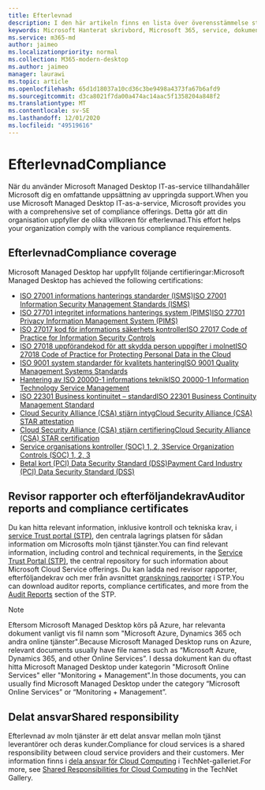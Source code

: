 ```yaml
---
title: Efterlevnad
description: I den här artikeln finns en lista över överensstämmelse standarder som är relevanta för Microsoft Managed Desktop.
keywords: Microsoft Hanterat skrivbord, Microsoft 365, service, dokumentation
ms.service: m365-md
author: jaimeo
ms.localizationpriority: normal
ms.collection: M365-modern-desktop
ms.author: jaimeo
manager: laurawi
ms.topic: article
ms.openlocfilehash: 65d1d18037a10cd36c3be9498a4373fa67b6afd9
ms.sourcegitcommit: d3ca8021f7da00a474ac14aac5f1358204a848f2
ms.translationtype: MT
ms.contentlocale: sv-SE
ms.lasthandoff: 12/01/2020
ms.locfileid: "49519616"
---
```

# <a name="compliance"></a><span data-ttu-id="a6f05-104">Efterlevnad</span><span class="sxs-lookup"><span data-stu-id="a6f05-104">Compliance</span></span>

<span data-ttu-id="a6f05-105">När du använder Microsoft Managed Desktop IT-as-service tillhandahåller Microsoft dig en omfattande uppsättning av uppringda support.</span><span class="sxs-lookup"><span data-stu-id="a6f05-105">When you use Microsoft Managed Desktop IT-as-a-service, Microsoft provides you with a comprehensive set of compliance offerings.</span></span> <span data-ttu-id="a6f05-106">Detta gör att din organisation uppfyller de olika villkoren för efterlevnad.</span><span class="sxs-lookup"><span data-stu-id="a6f05-106">This effort helps your organization comply with the various compliance requirements.</span></span>

## <a name="compliance-coverage"></a><span data-ttu-id="a6f05-107">Efterlevnad</span><span class="sxs-lookup"><span data-stu-id="a6f05-107">Compliance coverage</span></span>

<span data-ttu-id="a6f05-108">Microsoft Managed Desktop har uppfyllt följande certifieringar:</span><span class="sxs-lookup"><span data-stu-id="a6f05-108">Microsoft Managed Desktop has achieved the following certifications:</span></span>

- [<span data-ttu-id="a6f05-109">ISO 27001 informations hanterings standarder (ISMS)</span><span class="sxs-lookup"><span data-stu-id="a6f05-109">ISO 27001 Information Security Management Standards (ISMS)</span></span>](https://docs.microsoft.com/compliance/regulatory/offering-ISO-27001)
- [<span data-ttu-id="a6f05-110">ISO 27701 integritet informations hanterings system (PIMS)</span><span class="sxs-lookup"><span data-stu-id="a6f05-110">ISO 27701 Privacy Information Management System (PIMS)</span></span>](https://docs.microsoft.com/compliance/regulatory/offering-iso-27701)
- [<span data-ttu-id="a6f05-111">ISO 27017 kod för informations säkerhets kontroller</span><span class="sxs-lookup"><span data-stu-id="a6f05-111">ISO 27017 Code of Practice for Information Security Controls</span></span>](https://docs.microsoft.com/compliance/regulatory/offering-ISO-27017)
- [<span data-ttu-id="a6f05-112">ISO 27018 uppförandekod för att skydda person uppgifter i molnet</span><span class="sxs-lookup"><span data-stu-id="a6f05-112">ISO 27018 Code of Practice for Protecting Personal Data in the Cloud</span></span>](https://docs.microsoft.com/compliance/regulatory/offering-ISO-27018)
- [<span data-ttu-id="a6f05-113">ISO 9001 system standarder för kvalitets hantering</span><span class="sxs-lookup"><span data-stu-id="a6f05-113">ISO 9001 Quality Management Systems Standards</span></span>](https://docs.microsoft.com/compliance/regulatory/offering-ISO-9001)
- [<span data-ttu-id="a6f05-114">Hantering av ISO 20000-1 informations teknik</span><span class="sxs-lookup"><span data-stu-id="a6f05-114">ISO 20000-1 Information Technology Service Management</span></span>](https://docs.microsoft.com/compliance/regulatory/offering-ISO-20000-1-2011)
- [<span data-ttu-id="a6f05-115">ISO 22301 Business kontinuitet – standard</span><span class="sxs-lookup"><span data-stu-id="a6f05-115">ISO 22301 Business Continuity Management Standard</span></span>](https://docs.microsoft.com/compliance/regulatory/offering-ISO-22301)
- [<span data-ttu-id="a6f05-116">Cloud Security Alliance (CSA) stjärn intyg</span><span class="sxs-lookup"><span data-stu-id="a6f05-116">Cloud Security Alliance (CSA) STAR attestation</span></span>](https://docs.microsoft.com/compliance/regulatory/offering-CSA-STAR-Attestation)
- [<span data-ttu-id="a6f05-117">Cloud Security Alliance (CSA) stjärn certifiering</span><span class="sxs-lookup"><span data-stu-id="a6f05-117">Cloud Security Alliance (CSA) STAR certification</span></span>](https://docs.microsoft.com/compliance/regulatory/offering-CSA-Star-Certification)
- [<span data-ttu-id="a6f05-118">Service organisations kontroller (SOC) 1, 2, 3</span><span class="sxs-lookup"><span data-stu-id="a6f05-118">Service Organization Controls (SOC) 1, 2, 3</span></span>](https://docs.microsoft.com/compliance/regulatory/offering-SOC)
- [<span data-ttu-id="a6f05-119">Betal kort (PCI) Data Security Standard (DSS)</span><span class="sxs-lookup"><span data-stu-id="a6f05-119">Payment Card Industry (PCI) Data Security Standard (DSS)</span></span>](https://docs.microsoft.com/compliance/regulatory/offering-PCI-DSS)

## <a name="auditor-reports-and-compliance-certificates"></a><span data-ttu-id="a6f05-120">Revisor rapporter och efterföljandekrav</span><span class="sxs-lookup"><span data-stu-id="a6f05-120">Auditor reports and compliance certificates</span></span>

<span data-ttu-id="a6f05-121">Du kan hitta relevant information, inklusive kontroll och tekniska krav, i [service Trust portal (STP)](https://servicetrust.microsoft.com/), den centrala lagrings platsen för sådan information om Microsofts moln tjänst tjänster.</span><span class="sxs-lookup"><span data-stu-id="a6f05-121">You can find relevant information, including control and technical requirements, in the [Service Trust Portal (STP)](https://servicetrust.microsoft.com/), the central repository for such information about Microsoft Cloud Service offerings.</span></span> <span data-ttu-id="a6f05-122">Du kan ladda ned revisor rapporter, efterföljandekrav och mer från avsnittet [gransknings rapporter](https://servicetrust.microsoft.com/ViewPage/MSComplianceGuide) i STP.</span><span class="sxs-lookup"><span data-stu-id="a6f05-122">You can download auditor reports, compliance certificates, and more from the [Audit Reports](https://servicetrust.microsoft.com/ViewPage/MSComplianceGuide) section of the STP.</span></span>

> [!NOTE]
> <span data-ttu-id="a6f05-123">Eftersom Microsoft Managed Desktop körs på Azure, har relevanta dokument vanligt vis fil namn som "Microsoft Azure, Dynamics 365 och andra online tjänster".</span><span class="sxs-lookup"><span data-stu-id="a6f05-123">Because Microsoft Managed Desktop runs on Azure, relevant documents usually have file names such as “Microsoft Azure, Dynamics 365, and other Online Services”.</span></span> <span data-ttu-id="a6f05-124">I dessa dokument kan du oftast hitta Microsoft Managed Desktop under kategorin "Microsoft Online Services" eller "Monitoring + Management".</span><span class="sxs-lookup"><span data-stu-id="a6f05-124">In those documents, you can usually find Microsoft Managed Desktop under the category “Microsoft Online Services” or “Monitoring + Management”.</span></span>

## <a name="shared-responsibility"></a><span data-ttu-id="a6f05-125">Delat ansvar</span><span class="sxs-lookup"><span data-stu-id="a6f05-125">Shared responsibility</span></span>

<span data-ttu-id="a6f05-126">Efterlevnad av moln tjänster är ett delat ansvar mellan moln tjänst leverantörer och deras kunder.</span><span class="sxs-lookup"><span data-stu-id="a6f05-126">Compliance for cloud services is a shared responsibility between cloud service providers and their customers.</span></span> <span data-ttu-id="a6f05-127">Mer information finns i [dela ansvar för Cloud Computing](https://gallery.technet.microsoft.com/Shared-Responsibilities-81d0ff91) i TechNet-galleriet.</span><span class="sxs-lookup"><span data-stu-id="a6f05-127">For more, see [Shared Responsibilities for Cloud Computing](https://gallery.technet.microsoft.com/Shared-Responsibilities-81d0ff91) in the TechNet Gallery.</span></span>
